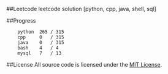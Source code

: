 ##Leetcode
leetcode solution [python, cpp, java, shell, sql]

##Progress
```	
    python  265 / 315
    cpp     0   / 315
    java    0   / 315
    bash    4   / 4
    mysql   7   / 13
```

##License
All source code is licensed under the [MIT License](https://raw.githubusercontent.com/luosch/leetcode/master/LICENSE).
